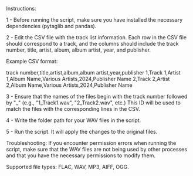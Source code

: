 Instructions: 

1 - Before running the script, make sure you have installed the necessary dependencies (pytaglib and pandas).

2 - Edit the CSV file with the track list information. Each row in the CSV file should correspond to a track, and the columns should include the track number, title, artist, album, album artist, year, and publisher.

Example CSV format:

track number,title,artist,album,album artist,year,publisher
1,Track 1,Artist 1,Album Name,Various Artists,2024,Publisher Name
2,Track 2,Artist 2,Album Name,Various Artists,2024,Publisher Name

3 - Ensure that the names of the files begin with the track number followed by "_" (e.g., "1_Track1.wav", "2_Track2.wav", etc.) This ID will be used to match the files with the corresponding lines in the CSV.

4 - Write the folder path for your WAV files in the script.

5 - Run the script. It will apply the changes to the original files.


Troubleshooting:
If you encounter permission errors when running the script, make sure that the WAV files are not being used by other processes and that you have the necessary permissions to modify them.

Supported file types: FLAC, WAV, MP3, AIFF, OGG.
